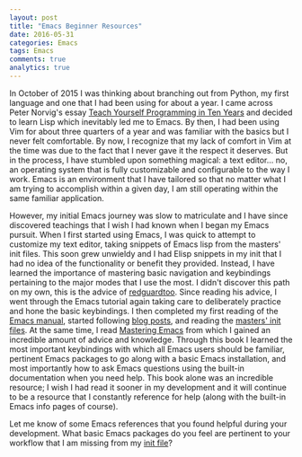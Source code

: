 ```yaml
---
layout: post
title: "Emacs Beginner Resources"
date: 2016-05-31
categories: Emacs
tags: Emacs
comments: true
analytics: true
---
```


In October of 2015 I was thinking about branching out from Python, my first language and one that I had been using for about a year.
I came across Peter Norvig's essay [Teach Yourself Programming in Ten Years](http://norvig.com/21-days.html) and decided to learn Lisp which inevitably led me to Emacs.
By then, I had been using Vim for about three quarters of a year and was familiar with the basics but I never felt comfortable.
By now, I recognize that my lack of comfort in Vim at the time was due to the fact that I never gave it the respect it deserves.
But in the process, I have stumbled upon something magical: a text editor... no, an operating system that is fully customizable and configurable to the way I work.
Emacs is an environment that I have tailored so that no matter what I am trying to accomplish within a given day, I am still operating within the same familiar application.

However, my initial Emacs journey was slow to matriculate and I have since discovered teachings that I wish I had known when I began my Emacs pursuit.
When I first started using Emacs, I was quick to attempt to customize my text editor, taking snippets of Emacs lisp from the masters' init files.
This soon grew unwieldy and I had Elisp snippets in my init that I had no idea of the functionality or benefit they provided.
Instead, I have learned the importance of mastering basic navigation and keybindings pertaining to the major modes that I use the most.
I didn't discover this path on my own, this is the advice of [redguardtoo](https://github.com/redguardtoo/mastering-emacs-in-one-year-guide/blob/master/guide-en.org).
Since reading his advice, I went through the Emacs tutorial again taking care to deliberately practice and hone the basic keybindings.
I then completed my first reading of the [Emacs manual](http://www.gnu.org/software/emacs/manual/emacs.html), started following [blog posts](http://planet.emacsen.org/), and reading the [masters' init files](https://github.com/purcell/emacs.d).
At the same time, I read [Mastering Emacs](https://masteringemacs.org/book) from which I gained an incredible amount of advice and knowledge.
Through this book I learned the most important keybindings with which all Emacs users should be familiar, pertinent Emacs packages to go along with a basic Emacs installation, and most importantly how to ask Emacs questions using the built-in documentation when you need help.
This book alone was an incredible resource; I wish I had read it sooner in my development and it will continue to be a resource that I constantly reference for help (along with the built-in Emacs info pages of course).

Let me know of some Emacs references that you found helpful during your development. What basic Emacs packages do you feel are pertinent to your workflow that I am missing from my [init file](https://github.com/k-schmidt/dotfiles/tree/master/emacs.d)?
